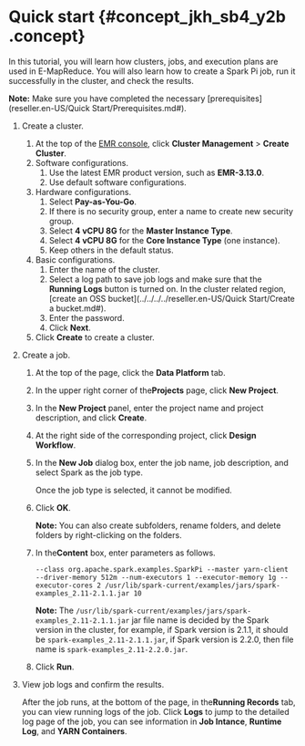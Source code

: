 # Quick start {#concept_jkh_sb4_y2b .concept}

In this tutorial, you will learn how clusters, jobs, and execution plans are used in E-MapReduce. You will also learn how to create a Spark Pi job, run it successfully in the cluster, and check the results.

**Note:** Make sure you have completed the necessary [prerequisites](reseller.en-US/Quick Start/Prerequisites.md#).

1.  Create a cluster.
    1.  At the top of the [EMR console](https://partners-intl.console.aliyun.com/#/emr), click **Cluster Management** \> **Create Cluster**.
    2.  Software configurations.
        1.  Use the latest EMR product version, such as **EMR-3.13.0**.
        2.  Use default software configurations.
    3.  Hardware configurations.
        1.  Select **Pay-as-You-Go**.
        2.  If there is no security group, enter a name to create new security group.
        3.  Select **4 vCPU 8G** for the **Master Instance Type**.
        4.  Select **4 vCPU 8G** for the **Core Instance Type** \(one instance\).
        5.  Keep others in the default status.
    4.  Basic configurations.
        1.  Enter the name of the cluster.
        2.  Select a log path to save job logs and make sure that the **Running Logs** button is turned on. In the cluster related region, [create an OSS bucket](../../../../reseller.en-US/Quick Start/Create a bucket.md#).
        3.  Enter the password.
        4.  Click **Next**.
    5.  Click **Create** to create a cluster.
2.  Create a job.
    1.  At the top of the page, click the **Data Platform** tab.
    2.  In the upper right corner of the**Projects** page, click **New Project**.
    3.  In the **New Project** panel, enter the project name and project description, and click **Create**.
    4.  At the right side of the corresponding project, click **Design Workflow**.
    5.  In the **New Job** dialog box, enter the job name, job description, and select Spark as the job type.

        Once the job type is selected, it cannot be modified.

    6.  Click **OK**.

        **Note:** You can also create subfolders, rename folders, and delete folders by right-clicking on the folders.

    7.  In the**Content** box, enter parameters as follows.

        ```
        --class org.apache.spark.examples.SparkPi --master yarn-client --driver-memory 512m --num-executors 1 --executor-memory 1g --executor-cores 2 /usr/lib/spark-current/examples/jars/spark-examples_2.11-2.1.1.jar 10
        ```

        **Note:** The `/usr/lib/spark-current/examples/jars/spark-examples_2.11-2.1.1.jar` jar file name is decided by the Spark version in the cluster, for example, if Spark version is 2.1.1, it should be `spark-examples_2.11-2.1.1.jar`, if Spark version is 2.2.0, then file name is `spark-examples_2.11-2.2.0.jar`.

    8.  Click **Run**.
3.  View job logs and confirm the results.

    After the job runs, at the bottom of the page, in the**Running Records** tab, you can view running logs of the job. Click **Logs** to jump to the detailed log page of the job, you can see information in **Job Intance**, **Runtime Log**, and **YARN Containers**.


